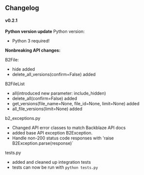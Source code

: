 
## Changelog

#### v0.2.1

**Python version update**
Python version:
- Python 3 required!

**Nonbreaking API changes:**

B2File:
- hide added
- delete_all_versions(confirm=False) added

B2FileList
- all(introduced new parameter: include_hidden)
- delete_all(confirm=False) added
- get_versions(file_name=None, file_id=None, limit=None) added
- all_file_versions(limit=None) added

b2_exceptions.py
- Changed API error classes to match Backblaze API docs
- added base API exception B2Exception.
- Handle non-200 status code responses with 'raise B2Exception.parse(response)`

tests.py
- added and cleaned up integration tests
- tests can now be run with `python tests.py`
